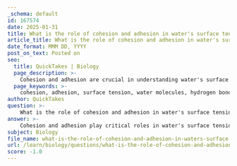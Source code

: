 ```yaml
---
_schema: default
id: 167574
date: 2025-01-31
title: What is the role of cohesion and adhesion in water's surface tension?
article_title: What is the role of cohesion and adhesion in water's surface tension?
date_format: MMM DD, YYYY
post_on_text: Posted on
seo:
  title: QuickTakes | Biology
  page_description: >-
    Cohesion and adhesion are crucial in understanding water's surface tension, enabling processes like capillary action and the behavior of water droplets on surfaces.
  page_keywords: >-
    cohesion, adhesion, surface tension, water molecules, hydrogen bonding, capillary action, plant xylem, droplets, meniscus, water striders, external forces
author: QuickTakes
question: >-
    What is the role of cohesion and adhesion in water's surface tension?
answer: >-
    Cohesion and adhesion play critical roles in water's surface tension, which is a fundamental property of water that allows it to resist external forces.\n\n### Cohesion\nCohesion refers to the attraction between molecules of the same substance. In water, this is primarily due to hydrogen bonding, which creates strong cohesive forces among water molecules. These cohesive forces are responsible for water's high surface tension, allowing it to behave like a stretched elastic membrane. This phenomenon is evident when water droplets form beads on surfaces, as the molecules at the surface are pulled inward by the hydrogen bonds with other water molecules. This high surface tension enables small insects, such as water striders, to walk on the surface of water without sinking.\n\n### Adhesion\nAdhesion, on the other hand, is the attraction between molecules of different substances. Water's ability to adhere to other polar surfaces, such as glass, is also a result of hydrogen bonding. This property is crucial for various processes, including capillary action, where water can move through narrow spaces against gravity. For instance, when water is placed in a graduated cylinder, it adheres to the glass, creating a meniscus. This interaction between adhesion and cohesion allows water to travel through plant xylem, facilitating the transport of nutrients and water from roots to leaves.\n\n### Surface Tension\nThe interplay between cohesion and adhesion contributes to surface tension. The cohesive forces among water molecules create a high surface tension, which allows the water surface to resist external forces. This is why objects that are denser than water, like a needle, can float on the surface if they do not break the surface tension. Additionally, the balance of cohesion and adhesion is essential for various biological processes, including the movement of water in plants and the formation of droplets.\n\nIn summary, cohesion provides water with its high surface tension, while adhesion allows water to interact with other materials, both of which are vital for numerous natural processes.
subject: Biology
file_name: what-is-the-role-of-cohesion-and-adhesion-in-waters-surface-tension.md
url: /learn/biology/questions/what-is-the-role-of-cohesion-and-adhesion-in-waters-surface-tension
score: -1.0
---
```


&nbsp;